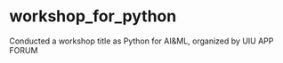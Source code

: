 # workshop_for_python
Conducted a workshop title as Python for AI&amp;ML, organized by UIU APP FORUM
